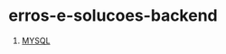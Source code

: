 # erros-e-solucoes-backend

1.  [MYSQL](https://github.com/italomourati/erros-e-solucoes-backend/tree/main/mysql)
